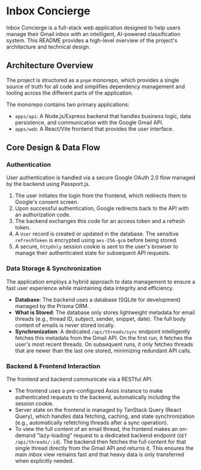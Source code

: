 # Inbox Concierge

Inbox Concierge is a full-stack web application designed to help users manage their Gmail inbox with an intelligent, AI-powered classification system. This README provides a high-level overview of the project's architecture and technical design.

## Architecture Overview

The project is structured as a `pnpm` monorepo, which provides a single source of truth for all code and simplifies dependency management and tooling across the different parts of the application.

The monorepo contains two primary applications:

- `apps/api`: A Node.js/Express backend that handles business logic, data persistence, and communication with the Google Gmail API.
- `apps/web`: A React/Vite frontend that provides the user interface.

## Core Design & Data Flow

### Authentication

User authentication is handled via a secure Google OAuth 2.0 flow managed by the backend using Passport.js.

1.  The user initiates the login from the frontend, which redirects them to Google's consent screen.
2.  Upon successful authentication, Google redirects back to the API with an authorization code.
3.  The backend exchanges this code for an access token and a refresh token.
4.  A `User` record is created or updated in the database. The sensitive `refreshToken` is encrypted using `aes-256-gcm` before being stored.
5.  A secure, `httpOnly` session cookie is sent to the user's browser to manage their authenticated state for subsequent API requests.

### Data Storage & Synchronization

The application employs a hybrid approach to data management to ensure a fast user experience while maintaining data integrity and efficiency.

- **Database**: The backend uses a database (SQLite for development) managed by the Prisma ORM.
- **What is Stored**: The database only stores lightweight metadata for email threads (e.g., thread ID, subject, sender, snippet, date). The full body content of emails is never stored locally.
- **Synchronization**: A dedicated `/api/threads/sync` endpoint intelligently fetches this metadata from the Gmail API. On the first run, it fetches the user's most recent threads. On subsequent runs, it only fetches threads that are newer than the last one stored, minimizing redundant API calls.

### Backend & Frontend Interaction

The frontend and backend communicate via a RESTful API.

- The frontend uses a pre-configured Axios instance to make authenticated requests to the backend, automatically including the session cookie.
- Server state on the frontend is managed by TanStack Query (React Query), which handles data fetching, caching, and state synchronization (e.g., automatically refetching threads after a sync operation).
- To view the full content of an email thread, the frontend makes an on-demand "lazy-loading" request to a dedicated backend endpoint (`GET /api/threads/:id`). The backend then fetches the full content for that single thread directly from the Gmail API and returns it. This ensures the main inbox view remains fast and that heavy data is only transferred when explicitly needed.
